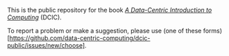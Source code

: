 This is the public repository for the book
[*A Data-Centric Introduction to Computing*](https://dcic-world.org/) (DCIC).

To report a problem or make a suggestion, please use
(one of these forms)[https://github.com/data-centric-computing/dcic-public/issues/new/choose].
